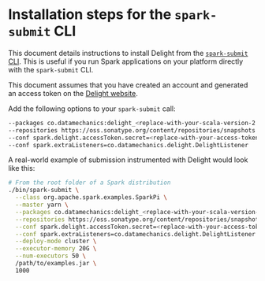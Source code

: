 # Installation steps for the `spark-submit` CLI

This document details instructions to install Delight from the [`spark-submit` CLI](https://spark.apache.org/docs/latest/submitting-applications.html#launching-applications-with-spark-submit).
This is useful if you run Spark applications on your platform directly with the `spark-submit` CLI.

This document assumes that you have created an account and generated an access token on the [Delight website](https://www.datamechanics.co/delight).

Add the following options to your `spark-submit` call:

```bash
--packages co.datamechanics:delight_<replace-with-your-scala-version-2.11-or-2.12>:latest-SNAPSHOT
--repositories https://oss.sonatype.org/content/repositories/snapshots
--conf spark.delight.accessToken.secret=<replace-with-your-access-token>
--conf spark.extraListeners=co.datamechanics.delight.DelightListener
```

A real-world example of submission instrumented with Delight would look like this:

```bash
# From the root folder of a Spark distribution
./bin/spark-submit \
  --class org.apache.spark.examples.SparkPi \
  --master yarn \
  --packages co.datamechanics:delight_<replace-with-your-scala-version-2.11-or-2.12>:latest-SNAPSHOT \
  --repositories https://oss.sonatype.org/content/repositories/snapshots \
  --conf spark.delight.accessToken.secret=<replace-with-your-access-token> \
  --conf spark.extraListeners=co.datamechanics.delight.DelightListener \
  --deploy-mode cluster \
  --executor-memory 20G \
  --num-executors 50 \
  /path/to/examples.jar \
  1000
```
